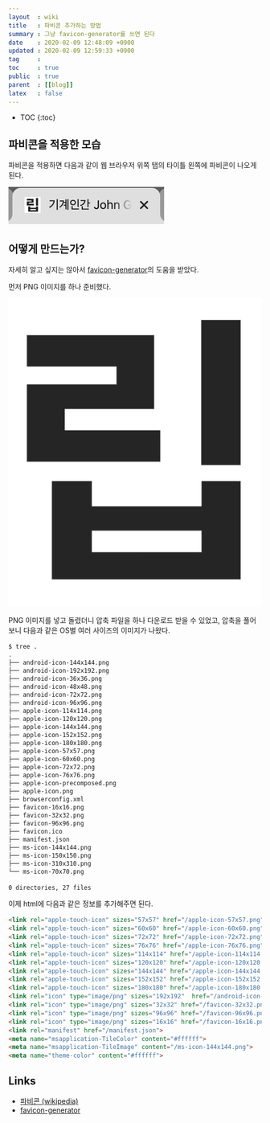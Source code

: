 ```yaml
---
layout  : wiki
title   : 파비콘 추가하는 방법
summary : 그냥 favicon-generator를 쓰면 된다
date    : 2020-02-09 12:48:09 +0900
updated : 2020-02-09 12:59:33 +0900
tag     : 
toc     : true
public  : true
parent  : [[blog]]
latex   : false
---
```

* TOC
{:toc}

## 파비콘을 적용한 모습

파비콘을 적용하면 다음과 같이 웹 브라우저 위쪽 탭의 타이틀 왼쪽에 파비콘이 나오게 된다.

![파비콘을 적용한 모습]( /post-img/generate-favicon/favicon.png )

## 어떻게 만드는가?

자세히 알고 싶지는 않아서 [favicon-generator][generator]의 도움을 받았다.

먼저 PNG 이미지를 하나 준비했다.

![립 글자가 하나 있는 이미지]( /resource/johngrib.png )

PNG 이미지를 넣고 돌렸더니 압축 파일을 하나 다운로드 받을 수 있었고, 압축을 풀어 보니 다음과 같은 OS별 여러 사이즈의 이미지가 나왔다.

```
$ tree .
.
├── android-icon-144x144.png
├── android-icon-192x192.png
├── android-icon-36x36.png
├── android-icon-48x48.png
├── android-icon-72x72.png
├── android-icon-96x96.png
├── apple-icon-114x114.png
├── apple-icon-120x120.png
├── apple-icon-144x144.png
├── apple-icon-152x152.png
├── apple-icon-180x180.png
├── apple-icon-57x57.png
├── apple-icon-60x60.png
├── apple-icon-72x72.png
├── apple-icon-76x76.png
├── apple-icon-precomposed.png
├── apple-icon.png
├── browserconfig.xml
├── favicon-16x16.png
├── favicon-32x32.png
├── favicon-96x96.png
├── favicon.ico
├── manifest.json
├── ms-icon-144x144.png
├── ms-icon-150x150.png
├── ms-icon-310x310.png
└── ms-icon-70x70.png

0 directories, 27 files
```

이제 html에 다음과 같은 정보를 추가해주면 된다.

```html
<link rel="apple-touch-icon" sizes="57x57" href="/apple-icon-57x57.png">
<link rel="apple-touch-icon" sizes="60x60" href="/apple-icon-60x60.png">
<link rel="apple-touch-icon" sizes="72x72" href="/apple-icon-72x72.png">
<link rel="apple-touch-icon" sizes="76x76" href="/apple-icon-76x76.png">
<link rel="apple-touch-icon" sizes="114x114" href="/apple-icon-114x114.png">
<link rel="apple-touch-icon" sizes="120x120" href="/apple-icon-120x120.png">
<link rel="apple-touch-icon" sizes="144x144" href="/apple-icon-144x144.png">
<link rel="apple-touch-icon" sizes="152x152" href="/apple-icon-152x152.png">
<link rel="apple-touch-icon" sizes="180x180" href="/apple-icon-180x180.png">
<link rel="icon" type="image/png" sizes="192x192"  href="/android-icon-192x192.png">
<link rel="icon" type="image/png" sizes="32x32" href="/favicon-32x32.png">
<link rel="icon" type="image/png" sizes="96x96" href="/favicon-96x96.png">
<link rel="icon" type="image/png" sizes="16x16" href="/favicon-16x16.png">
<link rel="manifest" href="/manifest.json">
<meta name="msapplication-TileColor" content="#ffffff">
<meta name="msapplication-TileImage" content="/ms-icon-144x144.png">
<meta name="theme-color" content="#ffffff">
```

## Links

* [파비콘 (wikipedia)][wikipedia]
* [favicon-generator][generator]

[wikipedia]: https://ko.wikipedia.org/wiki/파비콘
[generator]: https://www.favicon-generator.org/
